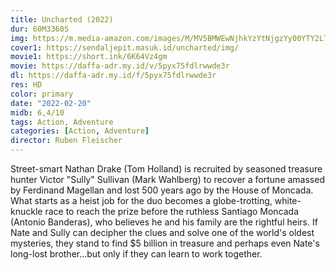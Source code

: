 ```yaml
---
title: Uncharted (2022)
dur: 60M3360S
img: https://m.media-amazon.com/images/M/MV5BMWEwNjhkYzYtNjgzYy00YTY2LThjYWYtYzViMGJkZTI4Y2MyXkEyXkFqcGdeQXVyNTM0OTY1OQ@@._V1_.jpg
cover1: https://sendaljepit.masuk.id/uncharted/img/
movie1: https://short.ink/6K64Vz4gm
movie: https://daffa-adr.my.id/v/5pyx75fdlrwwde3r
dl: https://daffa-adr.my.id/f/5pyx75fdlrwwde3r
res: HD
color: primary
date: "2022-02-20"
midb: 6,4/10
tags: Action, Adventure
categories: [Action, Adventure]
director: Ruben Fleischer
---
```


Street-smart Nathan Drake (Tom Holland) is recruited by seasoned treasure hunter Victor "Sully" Sullivan (Mark Wahlberg) to recover a fortune amassed by Ferdinand Magellan and lost 500 years ago by the House of Moncada. What starts as a heist job for the duo becomes a globe-trotting, white-knuckle race to reach the prize before the ruthless Santiago Moncada (Antonio Banderas), who believes he and his family are the rightful heirs. If Nate and Sully can decipher the clues and solve one of the world's oldest mysteries, they stand to find $5 billion in treasure and perhaps even Nate's long-lost brother...but only if they can learn to work together.
